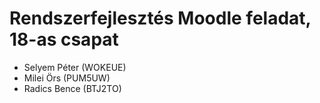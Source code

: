 # Rendszerfejlesztés Moodle feladat, 18-as csapat
- Selyem Péter (WOKEUE)
- Milei Örs (PUM5UW)
- Radics Bence (BTJ2TO)
